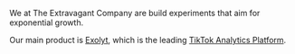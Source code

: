 We at The Extravagant Company are build experiments that aim for exponential growth. 

Our main product is [Exolyt](https://exolyt.com), which is the leading [TikTok Analytics Platform](https://exolyt.com/premium).

